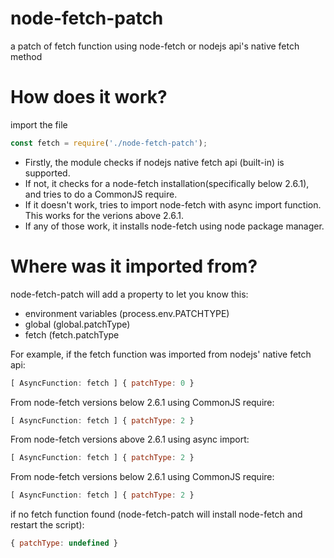# node-fetch-patch
a patch of fetch function using node-fetch or nodejs api's native fetch method

# How does it work?
import the file
```js
const fetch = require('./node-fetch-patch');
```
- Firstly, the module checks if nodejs native fetch api (built-in) is supported.
- If not, it checks for a node-fetch installation(specifically below 2.6.1), and tries to do a CommonJS require.
- If it doesn't work, tries to import node-fetch with async import function. This works for the verions above 2.6.1.
- If any of those work, it installs node-fetch using node package manager.

# Where was it imported from?
node-fetch-patch will add a property to let you know this:
- environment variables (process.env.PATCHTYPE)
- global (global.patchType)
- fetch (fetch.patchType


For example, if the fetch function was imported from nodejs' native fetch api:
```js
[ AsyncFunction: fetch ] { patchType: 0 }
```
From node-fetch versions below 2.6.1 using CommonJS require:
```js
[ AsyncFunction: fetch ] { patchType: 2 }
```
From node-fetch versions above 2.6.1 using async import:
```js
[ AsyncFunction: fetch ] { patchType: 2 }
```
From node-fetch versions below 2.6.1 using CommonJS require:
```js
[ AsyncFunction: fetch ] { patchType: 2 }
```
if no fetch function found (node-fetch-patch will install node-fetch and restart the script):
```js
{ patchType: undefined }
```

